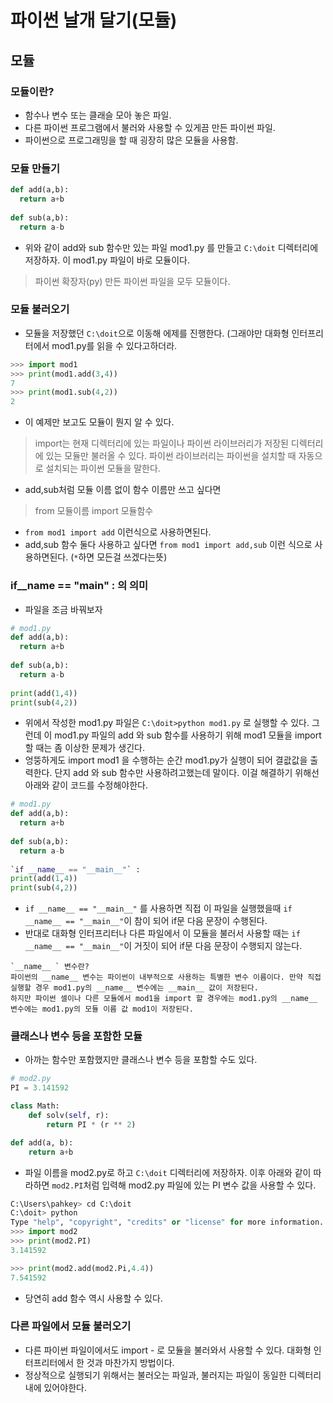 # 파이썬 날개 달기(모듈)
## 모듈
### 모듈이란?
- 함수나 변수 또는 클래슬 모아 놓은 파일.
- 다른 파이썬 프로그램에서 불러와 사용할 수 있게끔 만든 파이썬 파일.
- 파이썬으로 프로그래밍을 할 때 굉장히 많은 모듈을 사용함.

### 모듈 만들기
```.py
def add(a,b):
  return a+b
  
def sub(a,b):
  return a-b
```
- 위와 같이 add와 sub 함수만 있는 파일 mod1.py 를 만들고 `C:\doit` 디렉터리에 저장하자. 이 mod1.py 파일이 바로 모듈이다.
> 파이썬 확장자(py) 만든 파이썬 파일을 모두 모듈이다.

### 모듈 불러오기
- 모듈을 저장했던 `C:\doit`으로 이동해 에제를 진행한다. (그래야만 대화형 인터프리터에서 mod1.py를 읽을 수 있다고하더라.
```.py
>>> import mod1
>>> print(mod1.add(3,4))
7
>>> print(mod1.sub(4,2))
2
```
- 이 예제만 보고도 모듈이 뭔지 알 수 있다.
> import는 현재 디렉터리에 있는 파일이나 파이썬 라이브러리가 저장된 디렉터리에 있는 모듈만 불러올 수 있다. 파이썬 라이브러리는 파이썬을 설치할 때 자동으로 설치되는 파이썬 모듈을 말한다.
- add,sub처럼 모듈 이름 없이 함수 이름만 쓰고 싶다면
> from 모듈이름 import 모듈함수
- `from mod1 import add` 이런식으로 사용하면된다.
- add,sub 함수 둘다 사용하고 싶다면 `from mod1 import add,sub` 이런 식으로 사용하면된다. (`*`하면 모든걸 쓰겠다는뜻)

### if__name == "__main__" : 의 의미
- 파일을 조금 바꿔보자
```.py
# mod1.py
def add(a,b):
  return a+b
  
def sub(a,b):
  return a-b
  
print(add(1,4))
print(sub(4,2))
```
- 위에서 작성한 mod1.py 파일은 `C:\doit>python mod1.py` 로 실행할 수 있다. 그런데 이 mod1.py 파일의 add 와 sub 함수를 사용하기 위해 mod1 모듈을 import할 때는 좀 이상한 문제가 생긴다.
- 엉뚱하게도 import mod1 을 수행하는 순간 mod1.py가 실행이 되어 결괎값을 출력한다. 단지 add 와 sub 함수만 사용하려고했는데 말이다. 이걸 해결하기 위해선 아래와 같이 코드를 수정해야한다.
```.py
# mod1.py
def add(a,b):
  return a+b
  
def sub(a,b):
  return a-b
  
`if __name__ == "__main__"` :
print(add(1,4))
print(sub(4,2))
```
- `if __name__ == "__main__"` 를 사용하면 직접 이 파일을 실행했을때 `if __name__ == "__main__"`이 참이 되어 if문 다음 문장이 수행된다. 
- 반대로 대화형 인터프리터나 다른 파일에서 이 모듈을 불러서 사용할 때는 `if __name__ == "__main__"`이 거짓이 되어 if문 다음 문장이 수행되지 않는다.

```
`__name__ ` 변수란?
파이썬의 __name__ 변수는 파이썬이 내부적으로 사용하는 특별한 변수 이름이다. 만약 직접 실행할 경우 mod1.py의 __name__ 변수에는 __main__ 값이 저장된다. 
하지만 파이썬 셀이나 다른 모듈에서 mod1을 import 할 경우에는 mod1.py의 __name__ 변수에는 mod1.py의 모듈 이름 값 mod1이 저장된다.
```

### 클래스나 변수 등을 포함한 모듈
- 아까는 함수만 포함했지만 클래스나 변수 등을 포함할 수도 있다.
```.py
# mod2.py 
PI = 3.141592

class Math: 
    def solv(self, r): 
        return PI * (r ** 2) 

def add(a, b): 
    return a+b 
```
- 파일 이름을 mod2.py로 하고 `C:\doit` 디렉터리에 저장하자. 이후 아래와 같이 따라하면 `mod2.PI`처럼 입력해 mod2.py 파일에 있는 PI 변수 값을 사용할 수 있다.
```.py
C:\Users\pahkey> cd C:\doit
C:\doit> python
Type "help", "copyright", "credits" or "license" for more information.
>>> import mod2
>>> print(mod2.PI)
3.141592
```
```.py
>>> print(mod2.add(mod2.Pi,4.4))
7.541592
```
- 당연히 add 함수 역시 사용할 수 있다.

### 다른 파일에서 모듈 불러오기
- 다른 파이썬 파일이에서도 import - 로 모듈을 불러와서 사용할 수 있다. 대화형 인터프리터에서 한 것과 마찬가지 방법이다.
- 정상적으로 실행되기 위해서는 불러오는 파일과, 불러지는 파일이 동일한 디렉터리 내에 있어야한다.
